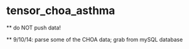 tensor_choa_asthma
==================

** do NOT push data!

** 9/10/14: parse some of the CHOA data; grab from mySQL database
